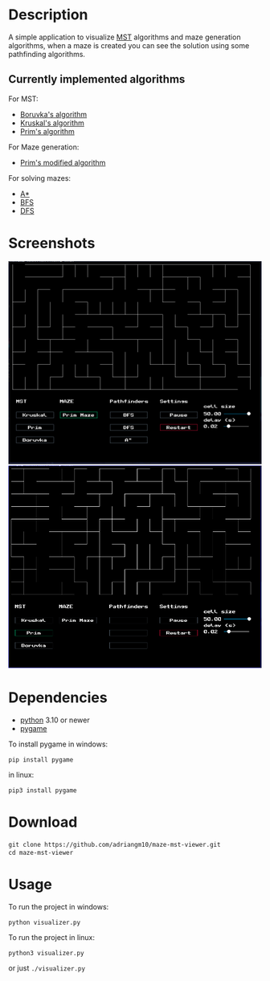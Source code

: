 # Description

A simple application to visualize [MST](https://en.wikipedia.org/wiki/Minimum_spanning_tree) algorithms and maze generation algorithms, when a maze is created you can see the solution using some pathfinding algorithms.

## Currently implemented algorithms

For MST:
- [Boruvka's algorithm](https://en.wikipedia.org/wiki/Boruvka%27s_algorithm)
- [Kruskal's algorithm](https://en.wikipedia.org/wiki/Kruskal_algorithm)
- [Prim's algorithm](https://en.wikipedia.org/wiki/Prim%27s_algorithm)

For Maze generation:
- [Prim's modified algorithm](https://en.wikipedia.org/wiki/Maze_generation_algorithm#Iterative_randomized_Prim's_algorithm_(without_stack,_without_sets))

For solving mazes:
- [A*](https://en.wikipedia.org/wiki/A*_search_algorithm)
- [BFS](https://en.wikipedia.org/wiki/Breadth-first_search)
- [DFS](https://en.wikipedia.org/wiki/Depth-first_search)

# Screenshots

![preview1](/assets/preview1.png "Peview1")
![preview2](/assets/preview2.png "Peview2")

# Dependencies

- [python](https://www.python.org/) 3.10 or newer
- [pygame](https://www.pygame.org/docs/)

To install pygame in windows:

```
pip install pygame
```

in linux:

```
pip3 install pygame
```

# Download

```
git clone https://github.com/adriangm10/maze-mst-viewer.git
cd maze-mst-viewer
```

# Usage

To run the project in windows:

```
python visualizer.py
```
To run the project in linux:

```
python3 visualizer.py
```

or just `./visualizer.py`
